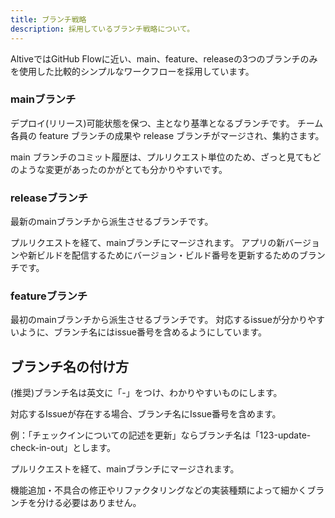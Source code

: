 ```yaml
---
title: ブランチ戦略
description: 採用しているブランチ戦略について。
---
```


AltiveではGitHub Flowに近い、main、feature、releaseの3つのブランチのみを使用した比較的シンプルなワークフローを採用しています。

### mainブランチ

デプロイ(リリース)可能状態を保つ、主となり基準となるブランチです。
チーム各員の feature ブランチの成果や release ブランチがマージされ、集約さます。

main ブランチのコミット履歴は、プルリクエスト単位のため、ざっと見てもどのような変更があったのかがとても分かりやすいです。

### releaseブランチ

最新のmainブランチから派生させるブランチです。

プルリクエストを経て、mainブランチにマージされます。
アプリの新バージョンや新ビルドを配信するためにバージョン・ビルド番号を更新するためのブランチです。

### featureブランチ

最初のmainブランチから派生させるブランチです。
対応するissueが分かりやすいように、ブランチ名にはissue番号を含めるようにしています。

## ブランチ名の付け方

(推奨)ブランチ名は英文に「-」をつけ、わかりやすいものにします。

対応するIssueが存在する場合、ブランチ名にIssue番号を含めます。

例：「チェックインについての記述を更新」ならブランチ名は「123-update-check-in-out」とします。

プルリクエストを経て、mainブランチにマージされます。

機能追加・不具合の修正やリファクタリングなどの実装種類によって細かくブランチを分ける必要はありません。
